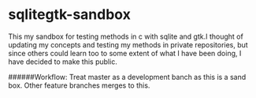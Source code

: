 # sqlitegtk-sandbox
This my sandbox for testing methods in c with sqlite and gtk.I thought of updating my concepts and testing my methods
in private repositories, but since others could learn too to some extent of what I have been doing, I have decided
to make this public.

######Workflow: Treat master as a development banch as this is a sand box. Other feature branches merges to this.
